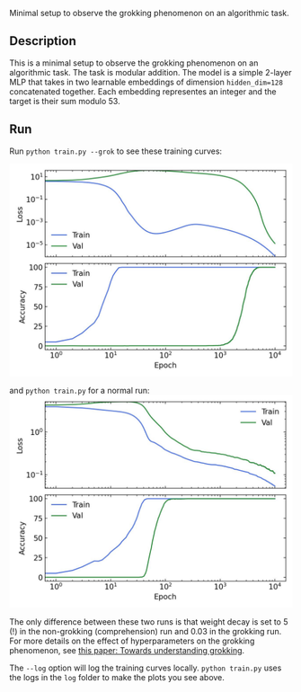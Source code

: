 Minimal setup to observe the grokking phenomenon on an algorithmic task. 
## Description
This is a minimal setup to observe the grokking phenomenon on an algorithmic task.
The task is modular addition. The model is a simple 2-layer MLP that takes in two learnable embeddings of dimension `hidden_dim=128` concatenated together. Each embedding representes an integer and the target is their sum modulo 53.

## Run
Run `python train.py --grok` to see these training curves:

![grok](./metrics_grokking.jpg)

and `python train.py` for a normal run:
![normal](./metrics_comprehension.jpg)

The only difference between these two runs is that weight decay is set to 5 (!) in the non-grokking (comprehension) run and 0.03 in the grokking run. For more details on the effect of hyperparameters on the grokking phenomenon, see [this paper: Towards understanding grokking](https://arxiv.org/abs/2205.10343).

The ``--log`` option will log the training curves locally. ``python train.py`` uses the logs in the `log` folder to make the plots you see above.